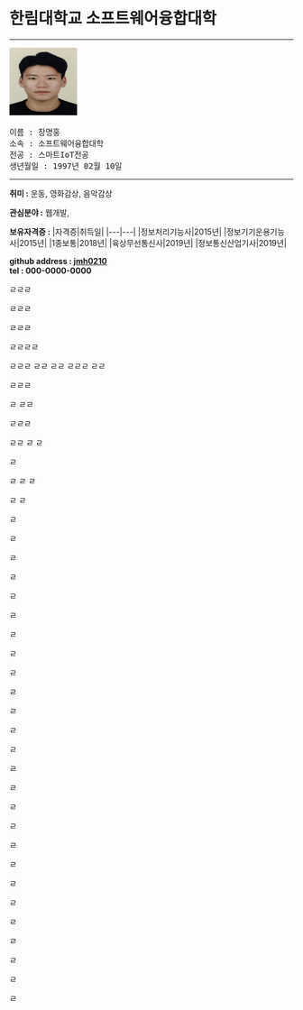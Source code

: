 # 한림대학교 소프트웨어융합대학
---
<pre>
<img src = 증명사진.jpg height = 120 width = 120>

이름 : 장명홍
소속 : 소프트웨어융합대학
전공 : 스마트IoT전공
생년월일 : 1997년 02월 10일
</pre></p>
---
**취미 :**
운동, 영화감상, 음악감상

**관심분야 :**
웹개발, 

**보유자격증 :**
|자격증|취득일|
|---|---|
|정보처리기능사|2015년|
|정보기기운용기능사|2015년|
|1종보통|2018년|
|육상무선통신사|2019년|
|정보통신산업기사|2019년|

**github address : [jmh0210][github]**   
**tel : 000-0000-0000**

ㄹㄹㄹ

ㄹㄹㄹ

ㄹㄹㄹ

ㄹㄹㄹㄹ



ㄹㄹㄹ
ㄹㄹ
ㄹㄹ
ㄹㄹㄹ
ㄹㄹ

ㄹㄹㄹ

ㄹ
ㄹㄹ

ㄹㄹㄹ

ㄹㄹ
ㄹ
ㄹ

ㄹ

ㄹ
ㄹ
ㄹ

ㄹ
ㄹ


ㄹ

ㄹ

ㄹ

ㄹ

ㄹ

ㄹ

ㄹ

ㄹ

ㄹ

ㄹ

ㄹ

ㄹ



ㄹ

ㄹ

ㄹ

ㄹ

ㄹ

ㄹ

ㄹ



ㄹ

ㄹ

ㄹ

ㄹ

ㄹ

ㄹ

ㄹ

[github]:http://github.com/jmh0210
